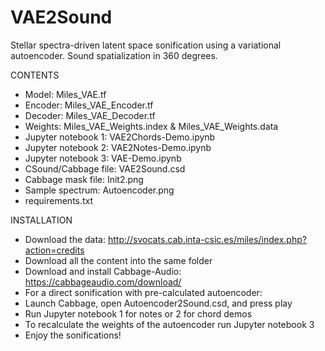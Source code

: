 # VAE2Sound
Stellar spectra-driven latent space sonification using a variational autoencoder. Sound spatialization in 360 degrees.







CONTENTS

- Model: Miles_VAE.tf
- Encoder: Miles_VAE_Encoder.tf
- Decoder: Miles_VAE_Decoder.tf
- Weights: Miles_VAE_Weights.index & Miles_VAE_Weights.data
- Jupyter notebook 1: VAE2Chords-Demo.ipynb
- Jupyter notebook 2: VAE2Notes-Demo.ipynb
- Jupyter notebook 3: VAE-Demo.ipynb
- CSound/Cabbage file: VAE2Sound.csd
- Cabbage mask file: Init2.png
- Sample spectrum: Autoencoder.png
- requirements.txt

INSTALLATION

- Download the data: http://svocats.cab.inta-csic.es/miles/index.php?action=credits
- Download all the content into the same folder
- Download and install Cabbage-Audio: https://cabbageaudio.com/download/
- For a direct sonification with pre-calculated autoencoder:
- Launch Cabbage, open Autoencoder2Sound.csd, and press play
- Run Jupyter notebook 1 for notes or 2 for chord demos
- To recalculate the weights of the autoencoder run Jupyter notebook 3
- Enjoy the sonifications!
